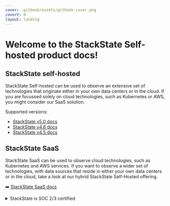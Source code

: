 ```yaml
---
cover: .gitbook/assets/gitbook-cover.png
coverY: 0
layout: landing
---
```


# Welcome to the StackState Self-hosted product docs!



## StackState self-hosted
StackState Self-hosted can be used to observe an extensive set of technologies that originate either in your own data centers or in the cloud. If you are focussed solely on cloud technologies, such as Kubernetes or AWS, you might consider our SaaS solution. 

Supported versions:

* [StackState v5.0 docs](https://docs.stackstate.com/)
* [StackState v4.6 docs](https://docs.stackstate.com/v/4.6/)
* [StackState v4.5 docs](https://docs.stackstate.com/v/4.5/)


## StackState SaaS
StackState SaaS can be used to observe cloud technologies, such as Kubernetes and AWS services. If you want to observe a wider set of technologies, with data sources that reside in either your own data centers or in the cloud, take a look at our hybrid StackState Self-Hosted offering.

➡️ [StackState SaaS docs](https://docs.stackstate.com/v/stackstate-saas/)

<details>

<summary>StackState is SOC 2/3 certified</summary>


Learn more link.

</details>